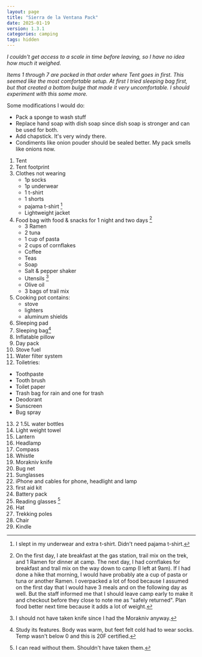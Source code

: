```yaml
---
layout: page
title: "Sierra de la Ventana Pack"
date: 2025-01-19
version: 1.3.1
categories: camping
tags: hidden
---
```


_I couldn't get access to a scale in time before leaving, so I have no idea how much it weighed._

_Items 1 through 7 are packed in that order where Tent goes in first. This seemed like the most comfortable setup. At first I tried sleeping bag first, but that created a bottom bulge that made it very uncomfortable. I should experiment with this some more._

Some modifications I would do:
* Pack a sponge to wash stuff
* Replace hand soap with dish soap since dish soap is stronger and can be used for both.
* Add chapstick. It's very windy there.
* Condiments like onion pouder should be sealed better. My pack smells like onions now.

1.  Tent
2.  Tent footprint
3.  Clothes not wearing
    * 1p socks
    * 1p underwear
    * 1 t-shirt
    * 1 shorts
    * pajama t-shirt [^2]
    * Lightweight jacket
4. Food bag with food & snacks for 1 night and two days [^1]
    * 3 Ramen
    * 2 tuna
    * 1 cup of pasta
    * 2 cups of cornflakes
    * Coffee
    * Teas
    * Soap
    * Salt & pepper shaker
    * Utensils [^3]
    * Olive oil
    * 3 bags of trail mix
5.  Cooking pot contains:
    * stove
    * lighters
    * aluminum shields
6.  Sleeping pad
7.  Sleeping bag[^5]
8.  Inflatable pillow
9.  Day pack
10. Stove fuel
11. Water filter system
12. Toiletries:
   * Toothpaste
   * Tooth brush
   * Toilet paper
   * Trash bag for rain and one for trash
   * Deodorant
   * Sunscreen
   * Bug spray
13. 2 1.5L water bottles
14. Light weight towel
15. Lantern
16. Headlamp
17. Compass
18. Whistle
19. Morakniv knife
20. Bug net
21. Sunglasses
22. iPhone and cables for phone, headlight and lamp
23. first aid kit
24. Battery pack
25. Reading glasses [^4]
26. Hat
27. Trekking poles
28. Chair
29. Kindle

[^1]:  On the first day, I ate breakfast at the gas station, trail mix on the trek, and 1 Ramen for dinner at camp. The next day, I had cornflakes for breakfast and trail mix on the way down to camp (I left at 9am). If I had done a hike that morning, I would have probably ate a cup of pasta or tuna or another Ramen. I overpacked a lot of food because I assumed on the first day that I would have 3 meals and on the following day as well. But the staff informed me that I should leave camp early to make it and checkout before they close to note me as "safely returned". Plan food better next time because it adds a lot of weight.
[^2]: I slept in my underwear and extra t-shirt. Didn't need pajama t-shirt.
[^3]: I should not have taken knife since I had the Morakniv anyway.
[^4]: I can read without them. Shouldn't have taken them.
[^5]: Study its features. Body was warm, but feet felt cold had to wear socks. Temp wasn't below 0 and this is 20F certified.
